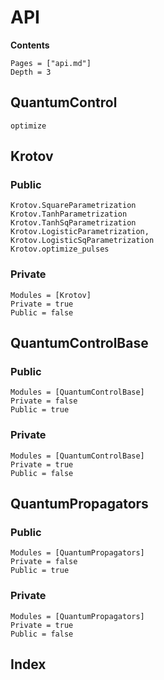 # API

**Contents**

```@contents
Pages = ["api.md"]
Depth = 3
```

## QuantumControl

```@docs
optimize
```

## Krotov

### Public

```@docs
Krotov.SquareParametrization
Krotov.TanhParametrization
Krotov.TanhSqParametrization
Krotov.LogisticParametrization,
Krotov.LogisticSqParametrization
Krotov.optimize_pulses
```

### Private

```@autodocs
Modules = [Krotov]
Private = true
Public = false
```

## QuantumControlBase

### Public

```@autodocs
Modules = [QuantumControlBase]
Private = false
Public = true
```

### Private

```@autodocs
Modules = [QuantumControlBase]
Private = true
Public = false
```

## QuantumPropagators

### Public

```@autodocs
Modules = [QuantumPropagators]
Private = false
Public = true
```

### Private

```@autodocs
Modules = [QuantumPropagators]
Private = true
Public = false
```

## Index

```@index
```
